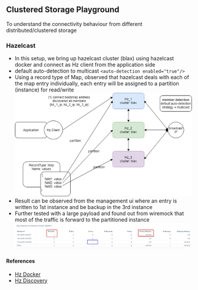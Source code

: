 ## Clustered Storage Playground
To understand the connectivity behaviour from different distributed/clustered storage

### Hazelcast
- In this setup, we bring up hazelcast cluster (blax) using hazelcast docker and connect as Hz client from the application side 
- default auto-detection to multicast `<auto-detection enabled="true"/>`
- Using a record type of Map, observed that hazelcast deals with each of the map entry individually, each entry will be assigned to a partition (instance) for read/write 
![Hazelcast Playground Setup](docs/hazelcast.png)
- Result can be observed from the management ui where an entry is written to 1st instance and be backup in the 3rd instance
- Further tested with a large payload and found out from wiremock that most of the traffic is forward to the partitioned instance
![Hazelcast Entry](docs/hazelcast-entry.png)

#### References
- [Hz Docker](https://github.com/hazelcast/hazelcast-docker)
- [Hz Discovery](https://hazelcast.com/blog/hazelcast-discovery-auto-detection/)